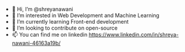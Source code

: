 - 👋 Hi, I’m @shreyanawani
- 👀 I’m interested in Web Development and Machine Learning
- 🌱 I’m currently learning Front-end development
- 💞️ I’m looking to contribute on open-source
- 📫 You can find me on linkedin https://www.linkedin.com/in/shreya-nawani-46163a19b/

<!---
shreyanawani/shreyanawani is a ✨ special ✨ repository because its `README.md` (this file) appears on your GitHub profile.
You can click the Preview link to take a look at your changes.
--->
